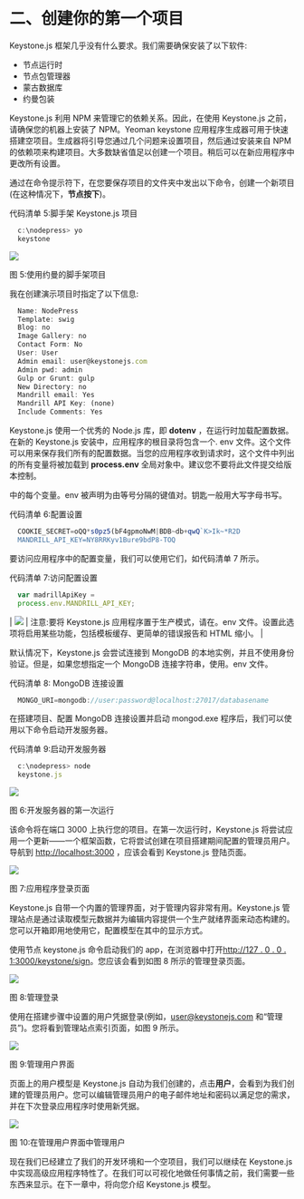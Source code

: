 # 二、创建你的第一个项目

Keystone.js 框架几乎没有什么要求。我们需要确保安装了以下软件:

*   节点运行时
*   节点包管理器
*   蒙古数据库
*   约曼包装

Keystone.js 利用 NPM 来管理它的依赖关系。因此，在使用 Keystone.js 之前，请确保您的机器上安装了 NPM。Yeoman keystone 应用程序生成器可用于快速搭建空项目。生成器将引导您通过几个问题来设置项目，然后通过安装来自 NPM 的依赖项来构建项目。大多数缺省值足以创建一个项目。稍后可以在新应用程序中更改所有设置。

通过在命令提示符下，在您要保存项目的文件夹中发出以下命令，创建一个新项目(在这种情况下，**节点按下**)。

代码清单 5:脚手架 Keystone.js 项目

```js
  c:\nodepress> yo
  keystone

```

![](img/00008.jpeg)

图 5:使用约曼的脚手架项目

我在创建演示项目时指定了以下信息:

```js
  Name: NodePress
  Template: swig
  Blog: no
  Image Gallery: no
  Contact Form: No
  User: User
  Admin email: user@keystonejs.com
  Admin pwd: admin
  Gulp or Grunt: gulp
  New Directory: no
  Mandrill email: Yes
  Mandrill API Key: (none)
  Include Comments: Yes

```

Keystone.js 使用一个优秀的 Node.js 库，即 **dotenv** ，在运行时加载配置数据。在新的 Keystone.js 安装中，应用程序的根目录将包含一个. env 文件。这个文件可以用来保存我们所有的配置数据。当您的应用程序收到请求时，这个文件中列出的所有变量将被加载到 **process.env** 全局对象中。建议您不要将此文件提交给版本控制。

中的每个变量。env 被声明为由等号分隔的键值对。钥匙一般用大写字母书写。

代码清单 6:配置设置

```js
  COOKIE_SECRET=oQQ*s0pz5(bF4gpmoNwM|BDB~db+qwQ`K>Ik~*R2D
  MANDRILL_API_KEY=NY8RRKyv1Bure9bdP8-TOQ

```

要访问应用程序中的配置变量，我们可以使用它们，如代码清单 7 所示。

代码清单 7:访问配置设置

```js
  var madrillApiKey =
  process.env.MANDRILL_API_KEY;

```

| ![](img/00009.gif) | 注意:要将 Keystone.js 应用程序置于生产模式，请在。env 文件。设置此选项将启用某些功能，包括模板缓存、更简单的错误报告和 HTML 缩小。 |

默认情况下，Keystone.js 会尝试连接到 MongoDB 的本地实例，并且不使用身份验证。但是，如果您想指定一个 MongoDB 连接字符串，使用。env 文件。

代码清单 8: MongoDB 连接设置

```js
  MONGO_URI=mongodb://user:password@localhost:27017/databasename

```

在搭建项目、配置 MongoDB 连接设置并启动 mongod.exe 程序后，我们可以使用以下命令启动开发服务器。

代码清单 9:启动开发服务器

```js
  c:\nodepress> node
  keystone.js

```

![](img/00010.jpeg)

图 6:开发服务器的第一次运行

该命令将在端口 3000 上执行您的项目。在第一次运行时，Keystone.js 将尝试应用一个更新——一个框架函数，它将尝试创建在项目搭建期间配置的管理员用户。导航到 [http://localhost:3000](http://localhost:3000) ，应该会看到 Keystone.js 登陆页面。

![](img/00011.jpeg)

图 7:应用程序登录页面

Keystone.js 自带一个内置的管理界面，对于管理内容非常有用。Keystone.js 管理站点是通过读取模型元数据并为编辑内容提供一个生产就绪界面来动态构建的。您可以开箱即用地使用它，配置模型在其中的显示方式。

使用节点 keystone.js 命令启动我们的 app，在浏览器中打开[http://127 . 0 . 0 . 1:3000/keystone/sign](http://127.0.0.1:3000/keystone/signin)。您应该会看到如图 8 所示的管理登录页面。

![](img/00012.jpeg)

图 8:管理登录

使用在搭建步骤中设置的用户凭据登录(例如，user@keystonejs.com 和“管理员”)。您将看到管理站点索引页面，如图 9 所示。

![](img/00013.jpeg)

图 9:管理用户界面

页面上的用户模型是 Keystone.js 自动为我们创建的，点击**用户**，会看到为我们创建的管理员用户。您可以编辑管理员用户的电子邮件地址和密码以满足您的需求，并在下次登录应用程序时使用新凭据。

![](img/00014.jpeg)

图 10:在管理用户界面中管理用户

现在我们已经建立了我们的开发环境和一个空项目，我们可以继续在 Keystone.js 中实现高级应用程序特性了。在我们可以可视化地做任何事情之前，我们需要一些东西来显示。在下一章中，将向您介绍 Keystone.js 模型。
